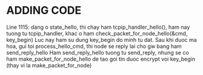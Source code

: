 # ADDING CODE
Line 1115: dang o state_hello, thi chay ham tcpip_handler_hello(), ham nay tuong tu tcpip_handler, khac o ham check_packet_for_node_hello(&cmd, key_begin)
Luc nay ham su dung key_begin do minh tu dat. Sau khi duoc ma hoa, gui toi process_hello_cmd, thi node se reply lai cho gw bang ham send_reply_hello
Ham send_reply_hello tuong tu send_reply, nhung se co ham make_packet_for_node_hello de tao goi tin duoc encrypt voi key_begin (thay vi la make_packet_for_node)
